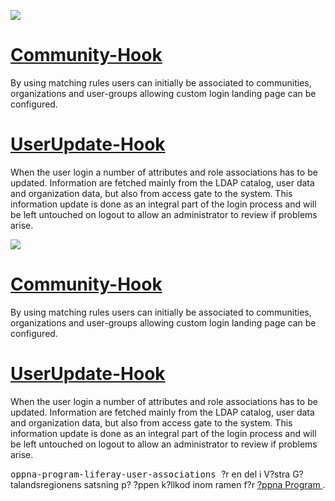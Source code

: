 <td id="wikicontent" class="psdescription">
<p><img src="https://github.com/Vastra-Gotalandsregionen/oppna-program-liferay-user-associations/wiki/images/intro.png"></p>

<h1><a href="https://github.com/Vastra-Gotalandsregionen/oppna-program-liferay-user-associations/wiki/Community_Hook">Community-Hook</a></h1>

<p>By using matching rules users can initially be associated to communities, organizations and user-groups allowing custom login landing page can be configured. </p>

<h1><a name=""></a><a href="https://github.com/Vastra-Gotalandsregionen/oppna-program-liferay-user-associations/wiki/UserUpdate_Hook">UserUpdate-Hook</a>
</h1>
<p>
When the user login a number of attributes and role associations has to be updated. Information are fetched
mainly from the LDAP catalog, user data and organization data, but also from access gate to the system. This
information update is done as an integral part of the login process and will be left untouched on logout to
allow an administrator to review if problems arise. </p>
</td>
<td id="wikicontent" class="psdescription">
<p><img src="https://github.com/Vastra-Gotalandsregionen/oppna-program-liferay-user-associations/wiki/images/intro.png"></p>

<h1><a href="https://github.com/Vastra-Gotalandsregionen/oppna-program-liferay-user-associations/wiki/Community_Hook">Community-Hook</a></h1>

<p>By using matching rules users can initially be associated to communities, organizations and user-groups allowing custom login landing page can be configured. </p>

<h1><a name=""></a><a href="https://github.com/Vastra-Gotalandsregionen/oppna-program-liferay-user-associations/wiki/UserUpdate_Hook">UserUpdate-Hook</a>
</h1>
<p>
When the user login a number of attributes and role associations has to be updated. Information are fetched
mainly from the LDAP catalog, user data and organization data, but also from access gate to the system. This
information update is done as an integral part of the login process and will be left untouched on logout to
allow an administrator to review if problems arise. </p>
</td>

  <p>
    <tt>
      oppna-program-liferay-user-associations
    </tt>
     ?r en del i V?stra G?talandsregionens satsning p? ?ppen k?llkod inom ramen f?r 
    <a href="https://github.com/Vastra-Gotalandsregionen//oppna-program">
      ?ppna Program
    </a>
    . 
  </p>